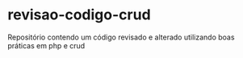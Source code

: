 # revisao-codigo-crud
Repositório contendo  um código revisado e alterado utilizando boas práticas  em php e crud
